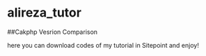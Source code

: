 alireza_tutor
=============

##Cakphp Vesrion Comparison 

here you can download codes of my tutorial in Sitepoint and enjoy!
